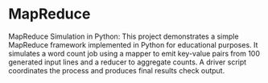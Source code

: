 # MapReduce
MapReduce Simulation in Python: This project demonstrates a simple MapReduce framework implemented in Python for educational purposes. It simulates a word count job using a mapper to emit key-value pairs from 100 generated input lines and a reducer to aggregate counts. A driver script coordinates the process and produces final results check output.
